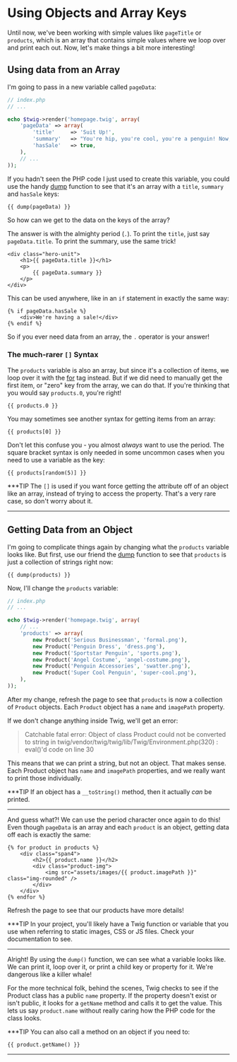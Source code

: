 # Using Objects and Array Keys

Until now, we've been working with simple values like `pageTitle` or `products`,
which is an array that contains simple values where we loop over and print
each out. Now, let's make things a bit more interesting!

## Using data from an Array

I'm going to pass in a new variable called `pageData`:

```php
// index.php
// ...

echo $twig->render('homepage.twig', array(
    'pageData' => array(
        'title'     => 'Suit Up!',
        'summary'   => "You're hip, you're cool, you're a penguin! Now, start dressing like one! Find the latest suits, bow-ties, swim shorts and other outfits here!",
        'hasSale'   => true,
    ),
    // ...
));
```

If you hadn't seen the PHP code I just used to create this variable, you
could use the handy [dump][dump] function to see that it's an array with a `title`,
`summary` and `hasSale` keys:

```jinja
{{ dump(pageData) }}
```

So how can we get to the data on the keys of the array?

The answer is with the almighty period (`.`). To print the `title`, just
say `pageData.title`. To print the summary, use the same trick!

```html+jinja
<div class="hero-unit">
    <h1>{{ pageData.title }}</h1>
    <p>
        {{ pageData.summary }}
    </p>
</div>
```

This can be used anywhere, like in an `if` statement in exactly the same way:

```html+jinja
{% if pageData.hasSale %}
    <div>We're having a sale!</div>
{% endif %}
```

So if you ever need data from an array, the `.` operator is your answer!

### The much-rarer `[]` Syntax

The `products` variable is also an array, but since it's a collection of
items, we loop over it with the [for][for] tag instead. But if we did need to
manually get the first item, or "zero" key from the array, we can do that.
If you're thinking that you would say `products.0`, you're right!

```jinja
{{ products.0 }}
```

You may sometimes see another syntax for getting items from an array:

```jinja
{{ products[0] }}
```

Don't let this confuse you - you almost *always* want to use the period.
The square bracket syntax is only needed in some uncommon cases when you need
to use a variable as the key:

```jinja
{{ products[random(5)] }}
```

***TIP
The `[]` is used if you want force getting the attribute off of an object
like an array, instead of trying to access the property. That's a very
rare case, so don't worry about it.
***

## Getting Data from an Object

I'm going to complicate things again by changing what the `products` variable
looks like. But first, use our friend the [dump][dump] function to see that `products`
is just a collection of strings right now:

```jinja
{{ dump(products) }}
```

Now, I'll change the `products` variable:

```php
// index.php
// ...

echo $twig->render('homepage.twig', array(
    // ...
    'products' => array(
        new Product('Serious Businessman', 'formal.png'),
        new Product('Penguin Dress', 'dress.png'),
        new Product('Sportstar Penguin', 'sports.png'),
        new Product('Angel Costume', 'angel-costume.png'),
        new Product('Penguin Accessories', 'swatter.png'),
        new Product('Super Cool Penguin', 'super-cool.png'),
    ),
));
```

After my change, refresh the page to see that `products` is now a collection
of `Product` objects. Each `Product` object has a `name` and `imagePath`
property.

If we don't change anything inside Twig, we'll get an error:

> Catchable fatal error: Object of class Product could not be converted
> to string in twig/vendor/twig/twig/lib/Twig/Environment.php(320) : eval()'d
> code on line 30

This means that we can print a string, but not an object. That makes sense.
Each Product object has `name` and `imagePath` properties, and we really
want to print those individually.

***TIP
If an object has a `__toString()` method, then it actually *can* be printed.
***

And guess what?! We can use the period character once again to do this! Even
though `pageData` is an array and each `product` is an object, getting
data off each is exactly the same:

```html+jinja
{% for product in products %}
    <div class="span4">
        <h2>{{ product.name }}</h2>
        <div class="product-img">
            <img src="assets/images/{{ product.imagePath }}" class="img-rounded" />
        </div>
    </div>
{% endfor %}
```

Refresh the page to see that our products have more details!

***TIP
In your project, you'll likely have a Twig function or variable that
you use when referring to static images, CSS or JS files. Check your
documentation to see.
***

Alright! By using the `dump()` function, we can see what a variable looks
like. We can print it, loop over it, or print a child key or property for
it. We're dangerous like a killer whale!

For the more technical folk, behind the scenes, Twig checks to see if the
Product class has a public `name` property. If the property doesn't exist
or isn't public, it looks for a `getName` method and calls it to get the
value. This lets us say `product.name` without really caring how the PHP
code for the class looks.

***TIP
You can also call a method on an object if you need to:
    
```jinja
{{ product.getName() }}
```
***

[dump]: http://twig.sensiolabs.org/doc/functions/dump.html
[for]: http://twig.sensiolabs.org/doc/tags/for.html

